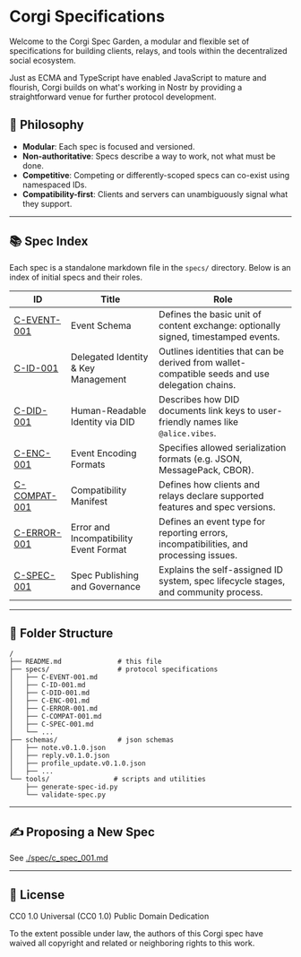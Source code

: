 # Corgi Specifications

Welcome to the Corgi Spec Garden, a modular and flexible set of specifications for building clients, relays, and tools within the decentralized social ecosystem.

Just as ECMA and TypeScript have enabled JavaScript to mature and flourish, Corgi builds on what's working in Nostr by providing a straightforward venue for further protocol development.

## 🌱 Philosophy
- **Modular**: Each spec is focused and versioned.
- **Non-authoritative**: Specs describe a way to work, not what must be done.
- **Competitive**: Competing or differently-scoped specs can co-exist using namespaced IDs.
- **Compatibility-first**: Clients and servers can unambiguously signal what they support.

---

## 📚 Spec Index
Each spec is a standalone markdown file in the `specs/` directory. Below is an index of initial specs and their roles.

| ID             | Title                               | Role                                                                                    |
| -------------- | ----------------------------------- | --------------------------------------------------------------------------------------- |
| [C-EVENT-001](./specs/c_event_001.md) | Event Schema | Defines the basic unit of content exchange: optionally signed, timestamped events.                 |
| [C-ID-001](./specs/c_id_001.md) | Delegated Identity & Key Management | Outlines identities that can be derived from wallet-compatible seeds and use delegation chains. |
| [C-DID-001](./specs/c_did_001.md) | Human-Readable Identity via DID | Describes how DID documents link keys to user-friendly names like `@alice.vibes`. |
| [C-ENC-001](./specs/c_enc_001.md) | Event Encoding Formats | Specifies allowed serialization formats (e.g. JSON, MessagePack, CBOR). |
| [C-COMPAT-001](./specs/c_compat_001.md) | Compatibility Manifest | Defines how clients and relays declare supported features and spec versions. |
| [C-ERROR-001](./specs/c_error_001.md) | Error and Incompatibility Event Format | Defines an event type for reporting errors, incompatibilities, and processing issues. |
| [C-SPEC-001](./specs/c_spec_001.md) | Spec Publishing and Governance | Explains the self-assigned ID system, spec lifecycle stages, and community process. |

---

## 📁 Folder Structure

```
/
├── README.md              # this file
├── specs/                 # protocol specifications
│   ├── C-EVENT-001.md
│   ├── C-ID-001.md
│   ├── C-DID-001.md
│   ├── C-ENC-001.md
│   ├── C-ERROR-001.md
│   ├── C-COMPAT-001.md
│   ├── C-SPEC-001.md
│   └── ... 
├── schemas/               # json schemas
│   ├── note.v0.1.0.json
│   ├── reply.v0.1.0.json
│   ├── profile_update.v0.1.0.json
│   ├── ...
└── tools/                # scripts and utilities
    ├── generate-spec-id.py
    └── validate-spec.py
```

---

## ✍️ Proposing a New Spec
See [./spec/c_spec_001.md](./spec/c_spec_001.md)

---

## 🔐 License
CC0 1.0 Universal (CC0 1.0) Public Domain Dedication

To the extent possible under law, the authors of this Corgi spec have waived all copyright and related or neighboring rights to this work.
